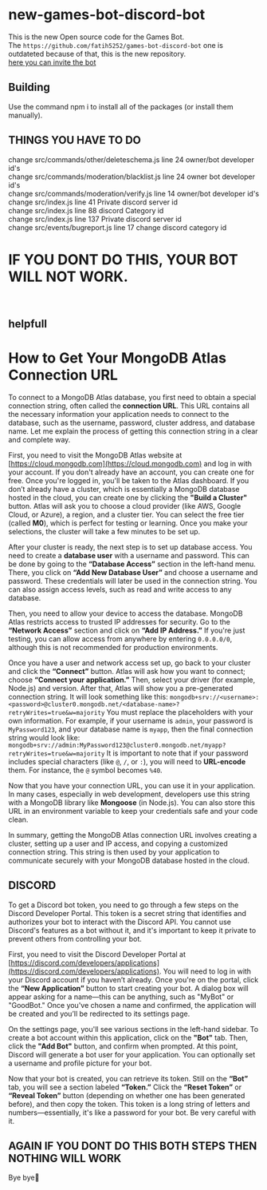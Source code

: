 # new-games-bot-discord-bot
This is the new Open source code for the Games Bot.<br>
The `https://github.com/fatih5252/games-bot-discord-bot` one is outdateted because of that, this is the new repository.<br>
[here you can invite the bot](https://discord.com/oauth2/authorize?client_id=1217541066434154627)<br>

## Building<br>
Use the command npm i to install all of the packages (or install them manually).

## THINGS YOU HAVE TO DO<br>
change src/commands/other/deleteschema.js line 24 owner/bot developer id's<br>
change src/commands/moderation/blacklist.js line 24 owner bot developer id's<br>
change src/commands/moderation/verify.js line 14 owner/bot developer id's<br>
change src/index.js line 41 Private discord server id<br>
change src/index.js line 88 discord Category id<br>
change src/index.js line 137 Private discord server id<br>
change src/events/bugreport.js line 17 change discord category id<br>
# IF YOU DONT DO THIS, YOUR BOT WILL NOT WORK.<br>
<br>

## helpfull
# How to Get Your MongoDB Atlas Connection URL

To connect to a MongoDB Atlas database, you first need to obtain a special connection string, often called the **connection URL**. This URL contains all the necessary information your application needs to connect to the database, such as the username, password, cluster address, and database name. Let me explain the process of getting this connection string in a clear and complete way.

First, you need to visit the MongoDB Atlas website at [https://cloud.mongodb.com](https://cloud.mongodb.com) and log in with your account. If you don't already have an account, you can create one for free. Once you're logged in, you'll be taken to the Atlas dashboard. If you don’t already have a cluster, which is essentially a MongoDB database hosted in the cloud, you can create one by clicking the **"Build a Cluster"** button. Atlas will ask you to choose a cloud provider (like AWS, Google Cloud, or Azure), a region, and a cluster tier. You can select the free tier (called **M0**), which is perfect for testing or learning. Once you make your selections, the cluster will take a few minutes to be set up.

After your cluster is ready, the next step is to set up database access. You need to create a **database user** with a username and password. This can be done by going to the **“Database Access”** section in the left-hand menu. There, you click on **“Add New Database User”** and choose a username and password. These credentials will later be used in the connection string. You can also assign access levels, such as read and write access to any database.

Then, you need to allow your device to access the database. MongoDB Atlas restricts access to trusted IP addresses for security. Go to the **“Network Access”** section and click on **“Add IP Address.”** If you're just testing, you can allow access from anywhere by entering `0.0.0.0/0`, although this is not recommended for production environments.

Once you have a user and network access set up, go back to your cluster and click the **“Connect”** button. Atlas will ask how you want to connect; choose **“Connect your application.”** Then, select your driver (for example, Node.js) and version. After that, Atlas will show you a pre-generated connection string. It will look something like this: `mongodb+srv://<username>:<password>@cluster0.mongodb.net/<database-name>?retryWrites=true&w=majority` 
You must replace the placeholders with your own information. For example, if your username is `admin`, your password is `MyPassword123`, and your database name is `myapp`, then the final connection string would look like: `mongodb+srv://admin:MyPassword123@cluster0.mongodb.net/myapp?retryWrites=true&w=majority` 
It is important to note that if your password includes special characters (like `@`, `/`, or `:`), you will need to **URL-encode** them. For instance, the `@` symbol becomes `%40`.

Now that you have your connection URL, you can use it in your application. In many cases, especially in web development, developers use this string with a MongoDB library like **Mongoose** (in Node.js). You can also store this URL in an environment variable to keep your credentials safe and your code clean.

In summary, getting the MongoDB Atlas connection URL involves creating a cluster, setting up a user and IP access, and copying a customized connection string. This string is then used by your application to communicate securely with your MongoDB database hosted in the cloud.

## DISCORD

To get a Discord bot token, you need to go through a few steps on the Discord Developer Portal. This token is a secret string that identifies and authorizes your bot to interact with the Discord API. You cannot use Discord's features as a bot without it, and it's important to keep it private to prevent others from controlling your bot.

First, you need to visit the Discord Developer Portal at [https://discord.com/developers/applications](https://discord.com/developers/applications). You will need to log in with your Discord account if you haven’t already. Once you're on the portal, click the **“New Application”** button to start creating your bot. A dialog box will appear asking for a name—this can be anything, such as "MyBot" or "GoodBot." Once you've chosen a name and confirmed, the application will be created and you’ll be redirected to its settings page.

On the settings page, you'll see various sections in the left-hand sidebar. To create a bot account within this application, click on the **"Bot"** tab. Then, click the **"Add Bot"** button, and confirm when prompted. At this point, Discord will generate a bot user for your application. You can optionally set a username and profile picture for your bot.

Now that your bot is created, you can retrieve its token. Still on the **“Bot”** tab, you will see a section labeled **“Token.”** Click the **“Reset Token”** or **“Reveal Token”** button (depending on whether one has been generated before), and then copy the token. This token is a long string of letters and numbers—essentially, it's like a password for your bot. Be very careful with it.

## AGAIN IF YOU DONT DO THIS BOTH STEPS THEN NOTHING WILL WORK

Bye bye👋
